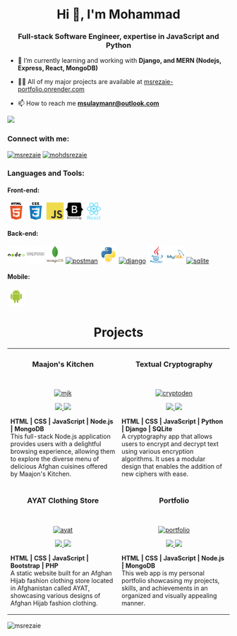 <h1 align="center">Hi 👋, I'm Mohammad</h1>
<h3 align="center">Full-stack Software Engineer, expertise in JavaScript and Python</h3>

- 🌱 I’m currently learning and working with **Django, and MERN (Nodejs, Express, React, MongoDB)**

- 👨‍💻 All of my major projects are available at [msrezaie-portfolio.onrender.com](https://msrezaie-portfolio.onrender.com/)

- 📫 How to reach me **msulaymanr@outlook.com**

<img src="https://www.codewars.com/users/msrezaie/badges/large">

<h3 align="left">Connect with me:</h3>
<p align="left">
<a href="https://linkedin.com/in/msrezaie" target="blank"><img align="center" src="https://raw.githubusercontent.com/rahuldkjain/github-profile-readme-generator/master/src/images/icons/Social/linked-in-alt.svg" alt="msrezaie" height="30" width="40" /></a>
<a href="https://twitter.com/mohdsrezaie" target="_blank"><img align="center" src="https://raw.githubusercontent.com/rahuldkjain/github-profile-readme-generator/master/src/images/icons/Social/twitter.svg" alt="mohdsrezaie" height="30" width="40" /></a>
</p>

<h3 align="left">Languages and Tools:</h3>
<h4 align="left">Front-end:</h3>
<p align="left">
<a href="https://www.w3.org/html/" target="_blank" rel="noreferrer"><img src="https://raw.githubusercontent.com/devicons/devicon/master/icons/html5/html5-original-wordmark.svg" alt="html5" width="40" height="40"/></a>
<a href="https://www.w3schools.com/css/" target="_blank" rel="noreferrer"><img src="https://raw.githubusercontent.com/devicons/devicon/master/icons/css3/css3-original-wordmark.svg" alt="css3" width="40" height="40"/></a>
<a href="https://developer.mozilla.org/en-US/docs/Web/JavaScript" target="_blank" rel="noreferrer"><img src="https://raw.githubusercontent.com/devicons/devicon/master/icons/javascript/javascript-original.svg" alt="javascript" width="40" height="40"/></a>
<a href="https://getbootstrap.com" target="_blank" rel="noreferrer"><img src="https://raw.githubusercontent.com/devicons/devicon/master/icons/bootstrap/bootstrap-plain-wordmark.svg" alt="bootstrap" width="40" height="40"/></a>
<a href="https://react.dev/" target="_blank" rel="noreferrer"> <img src="https://raw.githubusercontent.com/devicons/devicon/master/icons/react/react-original-wordmark.svg" alt="react" width="40" height="40"/></a>
<h4 align="left">Back-end:</h3>
<p align="left">
<a href="https://nodejs.org" target="_blank" rel="noreferrer"><img src="https://raw.githubusercontent.com/devicons/devicon/master/icons/nodejs/nodejs-original-wordmark.svg" alt="nodejs" width="40" height="40"/></a>
<a href="https://expressjs.com" target="_blank" rel="noreferrer"><img src="https://raw.githubusercontent.com/devicons/devicon/master/icons/express/express-original-wordmark.svg" alt="express" width="40" height="40"/></a>
<a href="https://www.mongodb.com/" target="_blank" rel="noreferrer"><img src="https://raw.githubusercontent.com/devicons/devicon/master/icons/mongodb/mongodb-original-wordmark.svg" alt="mongodb" width="40" height="40"/></a>
<a href="https://postman.com" target="_blank" rel="noreferrer"> <img src="https://www.vectorlogo.zone/logos/getpostman/getpostman-icon.svg" alt="postman" width="40" height="40"/></a>
<a href="https://www.python.org" target="_blank" rel="noreferrer"><img src="https://raw.githubusercontent.com/devicons/devicon/master/icons/python/python-original.svg" alt="python" width="40" height="40"/></a>
<a href="https://www.djangoproject.com/" target="_blank" rel="noreferrer"><img src="https://cdn.worldvectorlogo.com/logos/django.svg" alt="django" width="40" height="40"/></a>
<a href="https://www.java.com" target="_blank" rel="noreferrer"><img src="https://raw.githubusercontent.com/devicons/devicon/master/icons/java/java-original.svg" alt="java" width="40" height="40"/></a>
<a href="https://www.mysql.com/" target="_blank" rel="noreferrer"><img src="https://raw.githubusercontent.com/devicons/devicon/master/icons/mysql/mysql-original-wordmark.svg" alt="mysql" width="40" height="40"/></a>
<a href="https://www.sqlite.org/" target="_blank" rel="noreferrer"><img src="https://www.vectorlogo.zone/logos/sqlite/sqlite-icon.svg" alt="sqlite" width="40" height="40"/></a>
</p>

<h4 align="left">Mobile:</h3>
<p align="left">
<a href="https://developer.android.com/studio" target="_blank" rel="noreferrer"><img src="https://raw.githubusercontent.com/devicons/devicon/master/icons/android/android-original-wordmark.svg" alt="androidstudio" width="40" height="40"/></a>
</p>

<h1 align="center">Projects</h1>

<table>
  <tr>
    <td width="50%" valign="top">
      <h3 align="center">Maajon's Kitchen</h3><br/>
      <p align="center">
        <a target="_blank" href="https://maajonskitchen-live.onrender.com/">
          <img src="https://github.com/msrezaie/msrezaie/blob/main/project-gifs/mjk.gif" alt="mjk" width="100%">
        </a>
      </p>
      <p align="center">
        <a href="https://github.com/msrezaie/Maajons-Kitchen" target="_blank">
          <img src="https://img.shields.io/static/v1?label=|&message=REPO&color=23555f&style=plastic&logo=github&logo-color=white"/>
        </a>
        <a href="https://maajonskitchen-live.onrender.com/" target="_blank">
          <img src="https://img.shields.io/static/v1?label=|&message=WEBSITE&color=10155c&style=plastic&logo=wordpress&logo-color=white"/>
        </a>
      </p>
      <p><strong>HTML | CSS | JavaScript | Node.js | MongoDB</strong><br>This full-stack Node.js application provides users with a delightful browsing experience, allowing them to explore the diverse menu of delicious Afghan cuisines offered by Maajon's Kitchen.</p>
    </td>
    <td width="50%" valign="top">
      <h3 align="center">Textual Cryptography</h3><br/>
      <p align="center">
        <a target="_blank" href="https://cryptoden.pythonanywhere.com/">
          <img src="https://github.com/msrezaie/msrezaie/blob/main/project-gifs/crd.gif" alt="cryptoden" width="100%">
        </a>
      </p>
      <p align="center">
        <a href="https://github.com/msrezaie/textual_cryptography" target="_blank">
          <img src="https://img.shields.io/static/v1?label=|&message=REPO&color=23555f&style=plastic&logo=github&logo-color=white"/>
        </a>
        <a href="https://cryptoden.pythonanywhere.com/" target="_blank">
          <img src="https://img.shields.io/static/v1?label=|&message=WEBSITE&color=10155c&style=plastic&logo=wordpress&logo-color=white"/>
        </a>
      </p>
      <p><strong>HTML | CSS | JavaScript | Python | Django | SQLite</strong><br>A cryptography app that allows users to encrypt and decrypt text using various encryption algorithms. It uses a modular design that enables the addition of new ciphers with ease.</p>
    </td>
  </tr>
  <tr>
    <td width="50%" valign="top">
      <h3 align="center">AYAT Clothing Store</h3><br/>
      <p align="center">
        <a target="_blank" href="https://ayatclothing.netlify.app/">
          <img src="https://github.com/msrezaie/msrezaie/blob/main/project-gifs/aya.gif" alt="ayat" width="100%">
        </a>
      </p>
      <p align="center">
        <a href="https://github.com/msrezaie/Clothing-Fashion-Website" target="_blank">
          <img src="https://img.shields.io/static/v1?label=|&message=REPO&color=23555f&style=plastic&logo=github&logo-color=white"/>
        </a>
        <a href="https://ayatclothing.netlify.app/" target="_blank">
          <img src="https://img.shields.io/static/v1?label=|&message=WEBSITE&color=10155c&style=plastic&logo=wordpress&logo-color=white"/>
        </a>
      </p>
      <p><strong>HTML | CSS | JavaScript | Bootstrap | PHP</strong><br>A static website built for an Afghan Hijab fashion clothing store located in Afghanistan called AYAT, showcasing various designs of Afghan Hijab fashion clothing.</p>
    </td>
    <td width="50%" valign="top">
      <h3 align="center">Portfolio</h3><br/>
      <p align="center">
        <a target="_blank" href="https://msrezaie-portfolio.onrender.com/">
          <img src="https://github.com/msrezaie/msrezaie/blob/main/project-gifs/ptf.gif" alt="portfolio" width="100%">
        </a>
      </p>
      <p align="center">
        <a href="https://github.com/msrezaie/Portfolio" target="_blank">
          <img src="https://img.shields.io/static/v1?label=|&message=REPO&color=23555f&style=plastic&logo=github&logo-color=white"/>
        </a>
        <a href="https://msrezaie-portfolio.onrender.com/" target="_blank">
          <img src="https://img.shields.io/static/v1?label=|&message=WEBSITE&color=10155c&style=plastic&logo=wordpress&logo-color=white"/>
        </a>
      </p>
      <p><strong>HTML | CSS | JavaScript | Node.js | MongoDB</strong><br>This web app is my personal portfolio showcasing my projects, skills, and achievements in an organized and visually appealing manner.</p>
    </td>
  </tr>
</table>

<p><img align="center" src="https://github-readme-streak-stats.herokuapp.com/?user=msrezaie&" alt="msrezaie" /></p>
